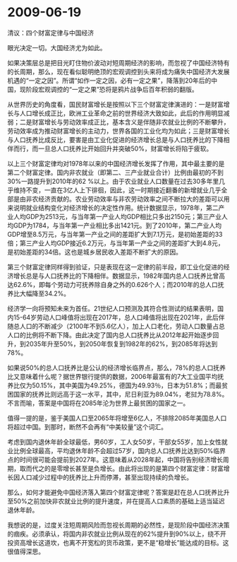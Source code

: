 # 2009-06-19

清议：四个财富定律与中国经济

眼光决定一切。大国经济尤为如此。

如果决策层总是把目光盯住物价波动对短周期经济的影响，而忽视了中国经济特有的长周期，那么，现在看似聪明绝顶的宏观调控到头来将成为痛失中国经济大发展机遇的“一定之因”。所谓“如作一定之因，必有一定之果”，降落到20年后的中国，现阶段宏观调控的“一定之果”恐将是鸦片战争后百年积弱的翻版。

从世界历史的角度看，国民财富增长是按照以下三个财富定律演进的：一是财富增长与人口增长成正比，欧洲工业革命之前的世界经济大致如此，此后的作用明显减弱；二是财富增长与劳动效率成正比，基本含义是伴随非农就业比例的不断攀升，劳动效率成为推动财富增长的主动力，世界各国的工业化均为如此；三是财富增长与人口抚养比成反比，要害是由工业化促进的经济增长总是与人口抚养比的下降相伴而行，而一旦总人口抚养比开始回升并突破50%，财富增长将陷于疲软。

以上三个财富定律均对1978年以来的中国经济增长发挥了作用，其中最主要的是第二个财富定律。国内非农就业（即第二、三产业就业合计）比例由最初的不到30%一路提升到2010年的62 %以上。由于农业就业人口数量在过去30多年里几乎维持不变，一直在3亿人上下徘徊，因此，这一时期接近翻番的新增就业几乎全部是由非农经济贡献的。农业劳动效率与非农劳动效率之间不断拉大的差距可以用来说明就业结构变化对经济增长的决定性作用。统计数据显示，1978年，第二产业人均GDP为2513元，与当年第一产业人均GDP相比只多出2150元；第三产业人均GDP为1784，与当年第一产业相比多出1421元。到了2010年，第二产业人均GDP增至8.5万元，与当年第一产业之间的差距扩大到7.1万元，是初始差距的33倍；第三产业人均GDP接近6.2万元，与当年第一产业之间的差距扩大到4.8元，是初始差距的34倍。这也是城乡居民收入差距不断扩大的原因。

第三个财富定律同样得到验证，只是表现在这一定律的前半段，即工业化促进的经济增长总是与人口抚养比的下降相伴。数据显示，1982年国内总人口抚养比曾高达62.6%，即每个劳动力可抚养除自身之外的0.626个人；而2010年的总人口抚养比大幅降至34.2%。

经济学一向将预知未来为首任。21世纪人口预测及其符合性测试的结果表明，国内15-64岁劳动人口峰值将出现在2017年，总人口峰值将出现在2021年，此后伴随总人口的不断减少（2100年不到5.6亿人），加上人口老化，劳动人口数量占总人口的比例将不断下降。由此决定了国内总人口抚养比从2012年起开始逐步回升，到2035年升至50%，到2050年恢复到1982年的62%，到2085年将达到78%。

如果说50%的总人口抚养比是公认的经济增长临界点，那么，78%的总人口抚养比又意味着什么呢？据世界银行提供的数据，2006年最富有的7大工业国平均抚养比仅为50.15%，其中美国为49.25%，德国为49.93％，日本为51.8%；而最贫困国家的抚养比则远高于这一水平，其中，尼日利亚为89.04%，老挝为78.8%。不言而喻，答案是中国将在2085年沦为世界上最贫困的国家之一。

值得一提的是，鉴于美国人口至2065年将增至6亿人，不排除2085年美国总人口将超过中国。到那时，断然不会再有“中美较量”这个词汇。

考虑到国内退休年龄全球最低，男60岁，工人女50岁，干部女55岁，加上女性就业比例全球最高，平均退休年龄不会超过57岁，国内总人口抚养比达到50%临界点的时间很可能会提前到2027年。这意味着从2028年起，中国将告别经济增长周期，取而代之的是零增长甚至是负增长。由此将出现的是第四个财富定律：财富增长因人口减少过程中的抚养比上升而停滞，甚至出现持续的负增长。

那么，如何才能避免中国经济落入第四个财富定律呢？答案是赶在总人口抚养比升至50%之前加快非农就业比例的提升速度，并在提高人口素质的基础上适当延迟退休年龄。

我想说的是，过度关注短周期风险而忽视长周期的必然性，是现阶段中国经济决策的痼疾。必须承认，将国内非农就业比例从现在的62%提升到90%以上，绕不开投资高增长这道坎，也离不开宽松的货币政策，更不是“稳增长”能达成的目标。这很值得深思。

